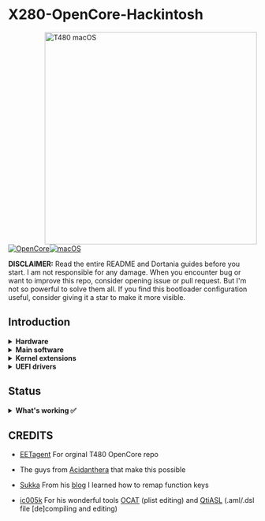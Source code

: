 # X280-OpenCore-Hackintosh

<img align="right" src="./Other/README_Resources/ThinkPad.gif" alt="T480 macOS" width="430">

[![OpenCore](https://img.shields.io/badge/OpenCore-0.7.5-blue.svg)](https://github.com/acidanthera/OpenCorePkg)[![macOS](https://img.shields.io/badge/macOS-11.6-brightgreen.svg)](https://www.apple.com/macos/big-sur)

**DISCLAIMER:**
Read the entire README and Dortania guides before you start. I am not responsible for any damage.
When you encounter bug or want to improve this repo, consider opening issue or pull request. But I'm not so powerful to solve them all.
If you find this bootloader configuration useful, consider giving it a star to make it more visible.

## Introduction
<details>

<summary><strong>Hardware</strong></summary>
<br>

[![UEFI](https://img.shields.io/badge/UEFI-N20ET58W(1.43)-lightgrey)]

| Category  | Component                                                          | Note |
| :------------ | :--------------------------------------------------------------- | :---- |
| CPU         | Intel Core i5-8250U                                              | |
| GPU         | Intel UHD 620                                                       | |
| SSD          | SAMSUNG MZNLN256HAJQ-000L7 256GB      | |
| Memory  | 4GB * 2 DDR4 2400Mhz                                      | |
| Wifi & BT | Intel Wireless-AC 8265                                        | replaced by DW1820A with some pins masked |
| Input  | PS2 Keyboard & Synaptics TrackPad | [VoodooPS2Controller](https://github.com/acidanthera/VoodooPS2) and some handmade key remapping |

</details>  

<details>

<summary><strong>Main software</strong></summary>
<br>

| Component      | Version        |
| -------------- | -------------- |
| macOS Big Sur  | 11.6 (20G165)  |
| OpenCore       | v0.7.5         |

</details>

<details>

<summary><strong>Kernel extensions</strong></summary>
<br>

| Kext                  | Version         |
| :-------------------- | --------------- |
| AppleALC              | 1.6.5           |
| BrcmPatchRam          | 2.6.0           |
| BrcmBluetoothInjector | 2.6.0           |
| BrcmFirmwareData      | 2.6.0           |
| BrcmPatchRAM3         | 2.6.0           |
| BrightnessKeys        | 1.0.2           |
| CPUFriend             | 1.2.4           |
| CPUFriendDataProvider | i5-8250U        |
| HibernationFixup      | 1.4.4           |
| HoRNDIS               | 9.2             |
| IntelMausi            | 1.0.7           |
| Lilu                  | 1.5.6           |
| NoTouchID             | 1.0.4           |
| NVMeFix               | 1.0.9           |
| RTCMemoryFixup        | 1.0.8           |
| SMCBatteryManager     | 1.2.7           |
| SMCProcessor          | 1.2.7           |
| SMCSuperIO            | 1.2.7           |
| USBInjectAll          | Disabled, 0.7.6 |
| USBPorts              | Handmade        |
| VirtualSMC            | 1.2.7           |
| VoltageShift          | Disabled, 1.21  |
| VoodooPS2Controller   | 2.2.6           |
| VoodooRMI             | 1.3.4           |
| VoodooSMBus           | 3.0.0           |
| WhateverGreen         | 1.5.4           |

</details>
<details>
<summary><strong>UEFI drivers</strong></summary>
<br>

| Driver              |
| :------------------ |
| AudioDxe.efi        |
| CrScreenshotDxe.efi |
| HfsPlus.efi         |
| OpenCanopy.efi      |
| OpenRuntime.efi     |

</details>

## Status

<details>  

<summary><strong>What's working ✅</strong></summary>

- [x] Battery percentage

- [x] Bluetooth `DW1820A`

- [x] Boot chime

- [x] Boot menu `OpenCanopy` 

- [x] CPU power management / performance

- [x] FireVault 2 `Should be good, not tested` 

- [x] GPU UHD 620 hardware acceleration / performance 

- [x] HDMI `Closed and opened lid. With audio.`

- [x] iMessage, FaceTime, App Store, iTunes Store. **Generate your own SMBIOS**

- [x] Intel I219V Ethernet port `Should be good, not tested` 

- [x] Keyboard `Volume and brightness hotkeys. Another media keys not used`

- [x] Microphone `Fn+F4 not work`

- [x] Realtek® ALC3287 ("ALC257") Audio

- [x] Sidecar wired `Should be good, not tested` 

- [x] Sleep/Wake 

- [x] TouchPad

- [x] TrackPoint

- [x] USB Ports `Works after configured`

- [x] Web camera

- [x] Wifi `DW1820A`

</details>  

## CREDITS

- [EETagent](https://github.com/EETagent) For orginal T480 OpenCore repo

- The guys from [Acidanthera](https://github.com/acidanthera) that make this possible
  
- [Sukka](https://github.com/SukkaW) From his [blog](https://blog.skk.moe/post/ssdt-map-fn-shortcuts/) I learned how to remap function keys
- [ic005k](https://github.com/ic005k) For his wonderful tools [OCAT](https://github.com/ic005k/QtOpenCoreConfig) (plist editing) and [QtiASL](https://github.com/ic005k/QtiASL) (.aml/.dsl file [de]compiling and editing)
